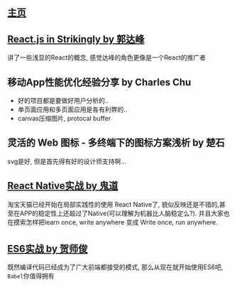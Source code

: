 ## [主页](http://www.w3ctech.com/event/51)

## [React.js in Strikingly by 郭达峰](https://speakerdeck.com/dfguo/reactjs-in-strikingly-1)

讲了一些浅显的React的概念, 感觉达峰的角色更像是一个React的推广者

## 移动App性能优化经验分享 by Charles Chu

* 好的项目都是要做好用户分析的..
* 单页面应用和多页面应用是各有利弊的..
* canvas压缩图片, protocal buffer

## 灵活的 Web 图标 - 多终端下的图标方案浅析 by 楚石

svg是好, 但是首先得有好的设计师支持啊...

## [React Native实战 by 鬼道](http://yunpan.taobao.com/s/GeUkc7lAfI)

淘宝天猫已经开始在局部实践性的使用 React Native了, 貌似反映还是不错的,甚至在APP的稳定性上还超过了Native(可以理解为机器比人脑稳定么?). 并且大家也在摸索怎样把learn once, write anywhere 变成 Write once, run anywhere.

## [ES6实战 by 贺师俊](http://johnhax.net/2015/es6-in-action/)

既然编译代码已经成为了广大前端都接受的模式, 那么从现在就开始使用ES6吧, `Babel`你值得拥有
